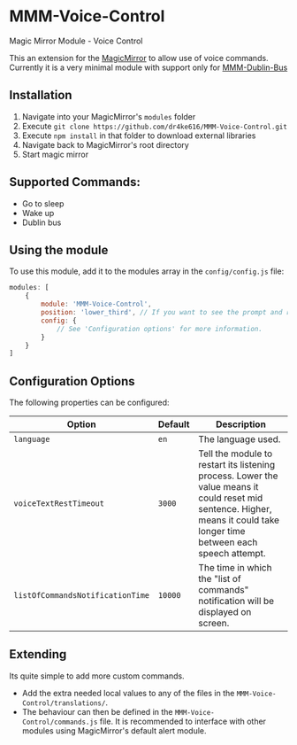 # MMM-Voice-Control
Magic Mirror Module - Voice Control

This an extension for the [MagicMirror](https://github.com/MichMich/MagicMirror) to allow use of voice commands. Currently it is a very minimal module with support only for [MMM-Dublin-Bus](https://github.com/dr4ke616/MMM-Dublin-Bus)

## Installation
1. Navigate into your MagicMirror's `modules` folder
2. Execute `git clone https://github.com/dr4ke616/MMM-Voice-Control.git`
3. Execute `npm install` in that folder to download external libraries
4. Navigate back to MagicMirror's root directory
5. Start magic mirror

## Supported Commands:

- Go to sleep
- Wake up
- Dublin bus

## Using the module

To use this module, add it to the modules array in the `config/config.js` file:

```javascript
modules: [
    {
        module: 'MMM-Voice-Control',
        position: 'lower_third', // If you want to see the prompt and recognised speech, omit otherwise
        config: {
            // See 'Configuration options' for more information.
        }
    }
]
```

## Configuration Options

The following properties can be configured:

| Option 							| Default 	| Description 																																								|
|-----------------------------------|-----------|---------------------------------------------------------------------------------------------------------------------------------------------------------------------------|
|`language`							| `en`		|The language used.																																							|
|`voiceTextRestTimeout`				| `3000`	|Tell the module to restart its listening process. Lower the value means it could reset mid sentence. Higher, means it could take longer time between each speech attempt.	|
|`listOfCommandsNotificationTime` 	| `10000`	|The time in which the "list of commands" notification will be displayed on screen.																							|

## Extending

Its quite simple to add more custom commands.

- Add the extra needed local values to any of the files in the `MMM-Voice-Control/translations/`.
- The behaviour can then be defined in the `MMM-Voice-Control/commands.js` file. It is recommended to interface with other modules using MagicMirror's default alert module.
